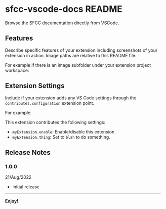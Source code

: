 # sfcc-vscode-docs README

Browse the SFCC documentation directly from VSCode.

## Features

Describe specific features of your extension including screenshots of your extension in action. Image paths are relative to this README file.

For example if there is an image subfolder under your extension project workspace:

## Extension Settings

Include if your extension adds any VS Code settings through the `contributes.configuration` extension point.

For example:

This extension contributes the following settings:

-   `myExtension.enable`: Enable/disable this extension.
-   `myExtension.thing`: Set to `blah` to do something.

## Release Notes

### 1.0.0

21/Aug/2022

-   Initial release

---

**Enjoy!**

